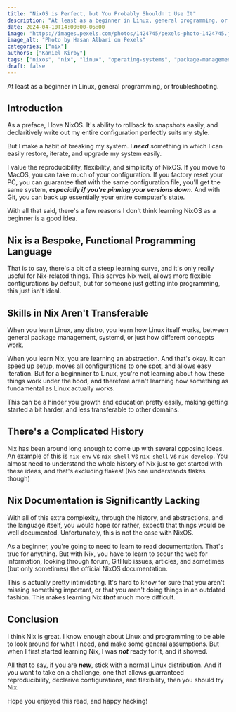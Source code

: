 ```yaml
---
title: "NixOS is Perfect, but You Probably Shouldn't Use It"
description: "At least as a beginner in Linux, general programming, or troubleshooting."
date: 2024-04-10T14:00:00-06:00
image: "https://images.pexels.com/photos/1424745/pexels-photo-1424745.jpeg"
image_alt: "Photo by Hasan Albari on Pexels"
categories: ["nix"]
authors: ["Kaniel Kirby"]
tags: ["nixos", "nix", "linux", "operating-systems", "package-management"]
draft: false
---
```


At least as a beginner in Linux, general programming, or troubleshooting.

## Introduction

As a preface, I love NixOS. It's ability to rollback to snapshots easily, and declaritively write out my entire configuration perfectly suits my style.

But I make a habit of breaking my system. I ***need*** something in which I can easily restore, iterate, and upgrade my system easily.

I value the reproducibility, flexibility, and simplicity of NixOS. If you move to MacOS, you can take much of your configuration. If you factory reset your PC, you can guarantee that with the same configuration file, you'll get the same system, ***especially if you're pinning your versions down***. And with Git, you can back up essentially your entire computer's state.

With all that said, there's a few reasons I don't think learning NixOS as a beginner is a good idea.

## Nix is a Bespoke, Functional Programming Language

That is to say, there's a bit of a steep learning curve, and it's only really useful for Nix-related things. This serves Nix well, allows more flexible configurations by default, but for someone just getting into programming, this just isn't ideal.

## Skills in Nix Aren't Transferable

When you learn Linux, any distro, you learn how Linux itself works, between general package management, systemd, or just how different concepts work.

When you learn Nix, you are learning an abstraction. And that's okay. It can speed up setup, moves all configurations to one spot, and allows easy iteration. But for a beginniner to Linux, you're not learning about how these things work under the hood, and therefore aren't learning how something as fundamental as Linux actually works.

This can be a hinder you growth and education pretty easily, making getting started a bit harder, and less transferable to other domains.

## There's a Complicated History

Nix has been around long enough to come up with several opposing ideas. An example of this is `nix-env` vs `nix-shell` vs `nix shell` vs `nix develop`. You almost need to understand the whole history of Nix just to get started with these ideas, and that's excluding flakes! (No one understands flakes though)

## Nix Documentation is Significantly Lacking

With all of this extra complexity, through the history, and abstractions, and the language itself, you would hope (or rather, expect) that things would be well documented. Unfortunately, this is not the case with NixOS.

As a beginner, you're going to need to learn to read documentation. That's true for anything. But with Nix, you have to learn to scour the web for information, looking through forum, GitHub issues, articles, and sometimes (but only sometimes) the official NixOS documentation.

This is actually pretty intimidating. It's hard to know for sure that you aren't missing something important, or that you aren't doing things in an outdated fashion. This makes learning Nix ***that*** much more difficult.

## Conclusion

I think Nix is great. I know enough about Linux and programming to be able to look around for what I need, and make some general assumptions. But when I first started learning Nix, I was ***not*** ready for it, and it showed.

All that to say, if you are ***new***, stick with a normal Linux distribution. And if you want to take on a challenge, one that allows guarranteed reproducibility, declarive configurations, and flexibility, then you should try Nix.

Hope you enjoyed this read, and happy hacking!

